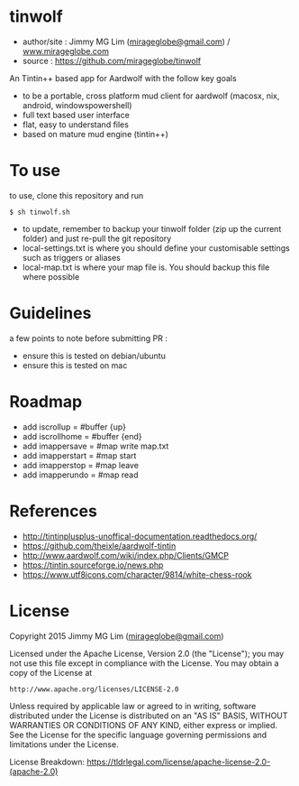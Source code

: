 # tinwolf #

- author/site : Jimmy MG Lim (mirageglobe@gmail.com) / www.mirageglobe.com
- source : https://github.com/mirageglobe/tinwolf

An Tintin++ based app for Aardwolf with the follow key goals
- to be a portable, cross platform mud client for aardwolf (macosx, nix, android, windowspowershell)
- full text based user interface
- flat, easy to understand files
- based on mature mud engine (tintin++)

# To use #

to use, clone this repository and run
```
$ sh tinwolf.sh
```

- to update, remember to backup your tinwolf folder (zip up the current folder) and just re-pull the git repository
- local-settings.txt is where you should define your customisable settings such as triggers or aliases
- local-map.txt is where your map file is. You should backup this file where possible

# Guidelines #

a few points to note before submitting PR :

- ensure this is tested on debian/ubuntu
- ensure this is tested on mac

# Roadmap #

- add iscrollup = #buffer {up}
- add iscrollhome = #buffer {end}
- add imappersave = #map write map.txt
- add imapperstart = #map start
- add imapperstop = #map leave
- add imapperundo = #map read

# References #

- http://tintinplusplus-unoffical-documentation.readthedocs.org/
- https://github.com/theixle/aardwolf-tintin
- http://www.aardwolf.com/wiki/index.php/Clients/GMCP
- https://tintin.sourceforge.io/news.php
- https://www.utf8icons.com/character/9814/white-chess-rook

# License #

Copyright 2015 Jimmy MG Lim (mirageglobe@gmail.com)

Licensed under the Apache License, Version 2.0 (the "License");
you may not use this file except in compliance with the License.
You may obtain a copy of the License at

    http://www.apache.org/licenses/LICENSE-2.0

Unless required by applicable law or agreed to in writing, software
distributed under the License is distributed on an "AS IS" BASIS,
WITHOUT WARRANTIES OR CONDITIONS OF ANY KIND, either express or implied.
See the License for the specific language governing permissions and
limitations under the License.

License Breakdown: https://tldrlegal.com/license/apache-license-2.0-(apache-2.0)
